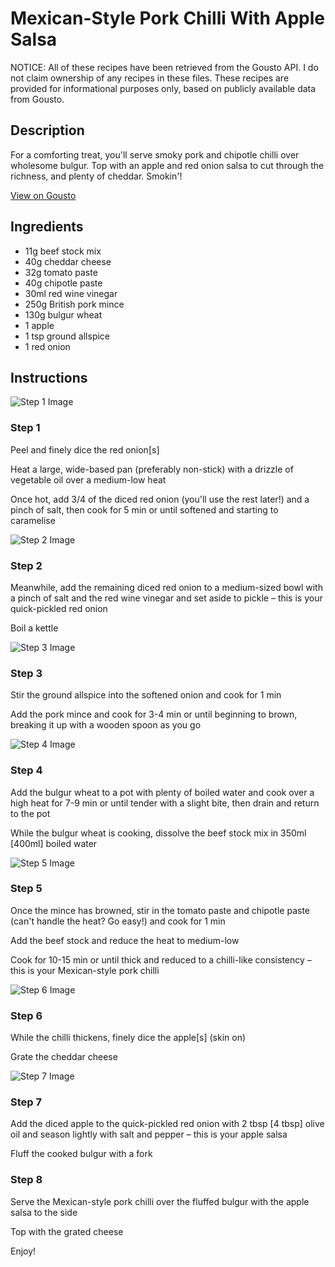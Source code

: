 # Mexican-Style Pork Chilli With Apple Salsa

NOTICE: All of these recipes have been retrieved from the Gousto API. I do not claim ownership of any recipes in these files. These recipes are provided for informational purposes only, based on publicly available data from Gousto.

## Description

For a comforting treat, you'll serve smoky pork and chipotle chilli over wholesome bulgur. Top with an apple and red onion salsa to cut through the richness, and plenty of cheddar. Smokin'!

[View on Gousto](https://www.gousto.co.uk/recipes/cookbook/mexican-pork-chilli-with-apple-salsa)

## Ingredients

- 11g beef stock mix 
- 40g cheddar cheese
- 32g tomato paste 
- 40g chipotle paste 
- 30ml red wine vinegar
- 250g British pork mince
- 130g bulgur wheat
- 1 apple
- 1 tsp ground allspice
- 1 red onion

## Instructions

![Step 1 Image](https://production-media.gousto.co.uk/cms/recipe-step-image/491-v2-Step-1-x200.jpg)

### Step 1

Peel and finely dice the red onion<span class="text-danger">[s]</span>

Heat a large, wide-based pan (preferably non-stick) with a drizzle of vegetable oil over a medium-low heat

Once hot, add 3/4 of the diced red onion (you'll use the rest later!) and a pinch of salt, then cook for 5 min or until softened and starting to caramelise

![Step 2 Image](https://production-media.gousto.co.uk/cms/recipe-step-image/491.step-2-x200.jpg)

### Step 2

Meanwhile, add the remaining diced red onion to a medium-sized bowl with a pinch of salt and the red wine vinegar and set aside to pickle – this is your quick-pickled red onion

Boil a kettle

![Step 3 Image](https://production-media.gousto.co.uk/cms/recipe-step-image/491-v2-Step-3-x200.jpg)

### Step 3

Stir the ground allspice into the softened onion and cook for 1 min

Add the pork mince and cook for 3-4 min or until beginning to brown, breaking it up with a wooden spoon as you go

![Step 4 Image](https://production-media.gousto.co.uk/cms/recipe-step-image/491-v2-Step-4-x200.jpg)

### Step 4

Add the bulgur wheat to a pot with plenty of boiled water and cook over a high heat for 7-9 min or until tender with a slight bite, then drain and return to the pot

While the bulgur wheat is cooking, dissolve the beef stock mix in 350ml <span class="text-danger">[400ml]</span> boiled water

![Step 5 Image](https://production-media.gousto.co.uk/cms/recipe-step-image/491-v2-Step-5-x200.jpg)

### Step 5

Once the mince has browned, stir in the tomato paste and chipotle paste (can't handle the heat? Go easy!) and cook for 1 min

Add the beef stock and reduce the heat to medium-low

Cook for 10-15 min or until thick and reduced to a chilli-like consistency – this is your Mexican-style pork chilli

![Step 6 Image](https://production-media.gousto.co.uk/cms/recipe-step-image/491.-step-6-new-x200.jpg)

### Step 6

While the chilli thickens, finely dice the apple<span class="text-danger">[s]</span> (skin on)

Grate the cheddar cheese

![Step 7 Image](https://production-media.gousto.co.uk/cms/recipe-step-image/491.-step-7-new-x200.jpg)

### Step 7

Add the diced apple to the quick-pickled red onion with 2 tbsp <span class="text-danger">[4 tbsp]</span> olive oil and season lightly with salt and pepper – this is your apple salsa

Fluff the cooked bulgur with a fork

### Step 8

Serve the Mexican-style pork chilli over the fluffed bulgur with the apple salsa to the side

Top with the grated cheese

Enjoy!

